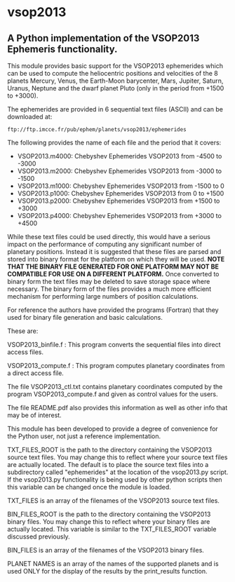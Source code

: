# vsop2013

## A Python implementation of the VSOP2013 Ephemeris functionality.

This module provides basic support for the VSOP2013 ephemerides which can be used to compute the
heliocentric positions and velocities of the 8 planets Mercury, Venus, the Earth-Moon barycenter,
Mars, Jupiter, Saturn, Uranus, Neptune and the dwarf planet Pluto (only in the period from +1500
to +3000).

The ephemerides are provided in 6 sequential text files (ASCII) and can be downloaded at:

    ftp://ftp.imcce.fr/pub/ephem/planets/vsop2013/ephemerides
    
The following provides the name of each file and the period that it covers:

* VSOP2013.m4000: Chebyshev Ephemerides VSOP2013 from -4500 to -3000
* VSOP2013.m2000: Chebyshev Ephemerides VSOP2013 from -3000 to -1500
* VSOP2013.m1000: Chebyshev Ephemerides VSOP2013 from -1500 to 0
* VSOP2013.p1000: Chebyshev Ephemerides VSOP2013 from 0 to +1500
* VSOP2013.p2000: Chebyshev Ephemerides VSOP2013 from +1500 to +3000
* VSOP2013.p4000: Chebyshev Ephemerides VSOP2013 from +3000 to +4500

While these text files could be used directly, this would have a serious impact on the performance
of computing any significant number of planetary positions. Instead it is suggested that these
files are parsed and stored into binary format for the platform on which they will be used.
**NOTE THAT THE BINARY FILE GENERATED FOR ONE PLATFORM MAY NOT BE COMPATIBLE FOR USE ON A DIFFERENT
PLATFORM.** Once converted to binary form the text files may be deleted to save storage space where
necessary. The binary form of the files provides a much more efficient mechanism for performing
large numbers of position calculations.

For reference the authors have provided the programs (Fortran) that they used for binary file generation
and basic calculations.

These are:

VSOP2013_binfile.f :
This program converts the sequential files into direct access files.

VSOP2013_compute.f :
This program computes planetary coordinates from a direct access file.

The file VSOP2013_ctl.txt contains planetary coordinates computed by the program VSOP2013_compute.f
and given as control values for the users.

The file README.pdf also provides this information as well as other info that may be of interest.

This module has been developed to provide a degree of convenience for the Python user, not just
a reference implementation.

TXT_FILES_ROOT is the path to the directory containing the VSOP2013 source text files. You may
change this to reflect where your source text files are actually located. The default is to place
the source text files into a subdirectory called "ephemerides" at the location of the vsop2013.py
script. If the vsop2013.py functionality is being used by other python scripts then this variable
can be changed once the module is loaded.

TXT_FILES is an array of the filenames of the VSOP2013 source text files.

BIN_FILES_ROOT is the path to the directory containing the VSOP2013 binary files. You may
change this to reflect where your binary files are actually located. This variable is similar to
the TXT_FILES_ROOT variable discussed previously.

BIN_FILES is an array of the filenames of the VSOP2013 binary files.

PLANET NAMES is an array of the names of the supported planets and is used ONLY for the display
of the results by the print_results function.
